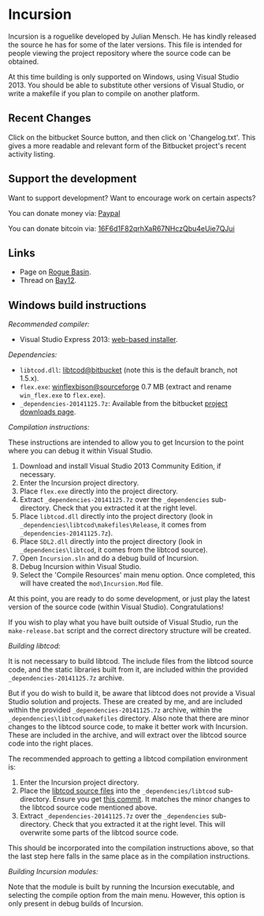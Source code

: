 Incursion
=========

Incursion is a roguelike developed by Julian Mensch.  He has kindly released the source he has for some of the later versions.  This file is intended for people viewing the project repository where the source code can be obtained.

At this time building is only supported on Windows, using Visual Studio 2013.  You should be able to substitute other versions of Visual Studio, or write a makefile if you plan to compile on another platform.

Recent Changes
--------------

Click on the bitbucket Source button, and then click on 'Changelog.txt'.  This gives a more readable and relevant form of the Bitbucket project's recent activity listing.

Support the development
-----------------------

Want to support development?  Want to encourage work on certain aspects?

You can donate money via: [Paypal](http://disinterest.org/donate.html)

You can donate bitcoin via: [16F6d1F82qrhXaR67NHczQbu4eUie7QJui](https://blockchain.info/address/16F6d1F82qrhXaR67NHczQbu4eUie7QJui)

Links
-----

 * Page on [Rogue Basin](http://www.roguebasin.com/index.php?title=Incursion).
 * Thread on [Bay12](http://bay12forums.com/smf/index.php?topic=139289).

Windows build instructions
--------------------------

*Recommended compiler:*

  * Visual Studio Express 2013: [web-based installer](http://www.visualstudio.com/en-us/downloads/download-visual-studio-vs#d-community).

*Dependencies:*

  * `libtcod.dll`: [libtcod@bitbucket](https://bitbucket.org/jice/libtcod/src) (note this is the default branch, not 1.5.x).
  * `flex.exe`: [winflexbison@sourceforge](http://sourceforge.net/projects/winflexbison/) 0.7 MB (extract and rename `win_flex.exe` to `flex.exe`).
  * `_dependencies-20141125.7z`: Available from the bitbucket [project downloads page](https://bitbucket.org/rmtew/incursion-roguelike/downloads).

*Compilation instructions:*

These instructions are intended to allow you to get Incursion to the point where you can debug it within Visual Studio.

  1. Download and install Visual Studio 2013 Community Edition, if necessary.
  1. Enter the Incursion project directory.
  1. Place `flex.exe` directly into the project directory.
  1. Extract `_dependencies-20141125.7z` over the `_dependencies` sub-directory.  Check that you extracted it at the right level.
  1. Place `libtcod.dll` directly into the project directory (look in `_dependencies\libtcod\makefiles\Release`, it comes from `_dependencies-20141125.7z`).
  1. Place `SDL2.dll` directly into the project directory (look in `_dependencies\libtcod`, it comes from the libtcod source).
  1. Open `Incursion.sln` and do a debug build of Incursion.
  1. Debug Incursion within Visual Studio.
  1. Select the 'Compile Resources' main menu option.  Once completed, this will have created the `mod\Incursion.Mod` file.

At this point, you are ready to do some development, or just play the latest version of the source code (within Visual Studio).  Congratulations!
 
If you wish to play what you have built outside of Visual Studio, run the `make-release.bat` script and the correct directory structure will be created.
 
*Building libtcod:*

It is not necessary to build libtcod.  The include files from the libtcod source code, and the static libraries built from it, are included within the provided `_dependencies-20141125.7z` archive.

But if you do wish to build it, be aware that libtcod does not provide a Visual Studio solution and projects.  These are created by me, and are included within the provided `_dependencies-20141125.7z` archive, within the `_dependencies\libtcod\makefiles` directory.  Also note that there are minor changes to the libtcod source code, to make it better work with Incursion.  These are included in the archive, and will extract over the libtcod source code into the right places.

The recommended approach to getting a libtcod compilation environment is:

  1. Enter the Incursion project directory.
  1. Place the [libtcod source files](https://bitbucket.org/jice/libtcod/src) into the `_dependencies/libtcod` sub-directory.  Ensure you get [this commit](https://bitbucket.org/jice/libtcod/commits/30646e7bc99ececb155dece7bf9821899bf0eab2).  It matches the minor changes to the libtcod source code mentioned above.
  1. Extract `_dependencies-20141125.7z` over the `_dependencies` sub-directory.  Check that you extracted it at the right level.  This will overwrite some parts of the libtcod source code.

This should be incorporated into the compilation instructions above, so that the last step here falls in the same place as in the compilation instructions.

*Building Incursion modules:*

Note that the module is built by running the Incursion executable, and selecting the compile option from the main menu.  However, this option is only present in debug builds of Incursion.
